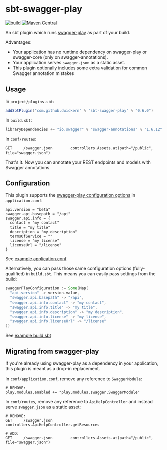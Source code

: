 # sbt-swagger-play

[![build](https://github.com/dwickern/sbt-swagger-play/workflows/build/badge.svg)](https://github.com/dwickern/sbt-swagger-play/actions)
[![Maven Central](https://maven-badges.herokuapp.com/maven-central/com.github.dwickern/sbt-swagger-play/badge.svg)](https://maven-badges.herokuapp.com/maven-central/com.github.dwickern/sbt-swagger-play)

An sbt plugin which runs [swagger-play](https://github.com/dwickern/swagger-play) as part of your build.

Advantages:
* Your application has no runtime dependency on swagger-play or swagger-core (only on swagger-annotations).
* Your application serves `swagger.json` as a static asset.
* This plugin optionally includes some extra validation for common Swagger annotation mistakes

## Usage

In `project/plugins.sbt`:
```sbt
addSbtPlugin("com.github.dwickern" % "sbt-swagger-play" % "0.6.0")
```

In `build.sbt`:
```sbt
libraryDependencies += "io.swagger" % "swagger-annotations" % "1.6.12"
```

In `conf/routes`:
```
GET     /swagger.json        controllers.Assets.at(path="/public", file="swagger.json")
```

That's it. Now you can annotate your REST endpoints and models with Swagger annotations.

## Configuration

This plugin supports the [swagger-play configuration options](https://github.com/dwickern/swagger-play#applicationconf---config-options) in `application.conf`:
```hocon
api.version = "beta"
swagger.api.basepath = "/api"
swagger.api.info = {
  contact = "my contact"
  title = "my title"
  description = "my description"
  termsOfService = ""
  license = "my license"
  licenseUrl = "/license"
}
```
See [example application.conf](sbt-plugin/src/sbt-test/sbt-swagger-play/configured/conf/application.conf).

Alternatively, you can pass those same configuration options (fully-qualified) in `build.sbt`.
This means you can easily pass settings from the build:
```sbt
swaggerPlayConfiguration := Some(Map(
  "api.version" -> version.value,
  "swagger.api.basepath" -> "/api",
  "swagger.api.info.contact" -> "my contact",
  "swagger.api.info.title" -> "my title",
  "swagger.api.info.description" -> "my description",
  "swagger.api.info.license" -> "my license",
  "swagger.api.info.licenseUrl" -> "/license"
))
```
See [example build.sbt](sbt-plugin/src/sbt-test/sbt-swagger-play/configured-from-build-file/build.sbt)

## Migrating from swagger-play

If you're already using swagger-play as a dependency in your application, this plugin is meant as a drop-in replacement.

In `conf/application.conf`, remove any reference to `SwaggerModule`:
```
# REMOVE:
play.modules.enabled += "play.modules.swagger.SwaggerModule"
```

In `conf/routes`, remove any reference to `ApiHelpController` and instead serve `swagger.json` as a static asset:
```
# REMOVE:
GET     /swagger.json        controllers.ApiHelpController.getResources

# ADD:
GET     /swagger.json        controllers.Assets.at(path="/public", file="swagger.json")
```
